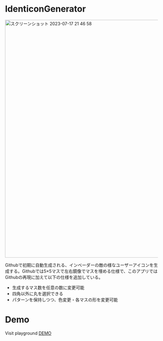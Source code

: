 # IdenticonGenerator
<img width="782" alt="スクリーンショット 2023-07-17 21 46 58" src="https://github.com/yuki-tachi/IdenticonGenerator/assets/43042148/812fde17-e066-4478-ae03-c31ca48108aa">

Githubで初期に自動生成される、インベーダーの敵の様なユーザーアイコンを生成する。Githubでは5×5マスで左右鏡像でマスを埋める仕様で、このアプリではGithubの再現に加えて以下の仕様を追加している。
* 生成するマス数を任意の数に変更可能
* 四角以外に丸を選択できる
* パターンを保持しつつ、色変更・各マスの形を変更可能

# Demo
Visit playground
[DEMO](https://yuki-tachi.github.io/IdenticonGenerator/build/)